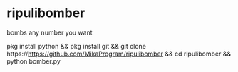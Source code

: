# ripulibomber
bombs any number you want


pkg install python && pkg install git && git clone https://https://github.com/MikaProgram/ripulibomber
&& cd ripulibomber && python bomber.py
